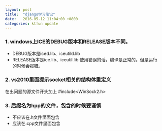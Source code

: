 ```yaml
---
layout: post
title:  "django学习笔记"
date:   2016-05-12 11:04:00 +0800
categories: ktfun update
---
```


### 1. windows上ICE的DEBUG版本和RELEASE版本不同。
* DEBUG版本是iced.lib、iceutild.lib
* RELEASE版本是ice.lib、iceutil.lib
使用错误的话，编译是正常的，但是运行的时候会报错。

### 2. vs2010里面提示socket相关的结构体重定义
在出问题的源文件开头加上 #include<WinSock2.h>

### 3. 后缀名为hpp的文件，包含的时候要谨慎
* 不应该在.h文件里面包含
* 应该在.cpp文件里面包含